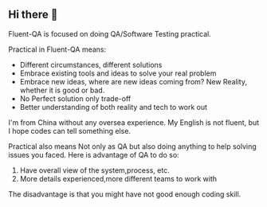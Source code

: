 ## Hi there 👋

Fluent-QA is focused on doing QA/Software Testing practical. 

Practical in Fluent-QA means:

- Different circumstances, different solutions
- Embrace existing tools and ideas to solve your real problem
- Embrace new ideas, where are new ideas coming from? New Reality, whether it is good or bad. 
- No Perfect solution only trade-off
- Better understanding of both reality and tech to work out

I'm from China without any oversea experience. My English is not fluent, but I hope codes can tell something else.

Practical also means Not only as QA but also doing anything to help solving issues you faced. 
Here is advantage of QA to do so:
1. Have overall view of the system,process, etc.
2. More details experienced,more different teams to work with

The disadvantage is that you might have not good enough coding skill.

<!--

**Here are some ideas to get you started:**

🙋‍♀️ A short introduction - what is your organization all about?
🌈 Contribution guidelines - how can the community get involved?
👩‍💻 Useful resources - where can the community find your docs? Is there anything else the community should know?
🍿 Fun facts - what does your team eat for breakfast?
🧙 Remember, you can do mighty things with the power of [Markdown](https://docs.github.com/github/writing-on-github/getting-started-with-writing-and-formatting-on-github/basic-writing-and-formatting-syntax)
-->
